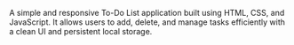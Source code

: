 A simple and responsive To-Do List application built using HTML, CSS, and JavaScript. It allows users to add, delete, and manage tasks efficiently with a clean UI and persistent local storage.
